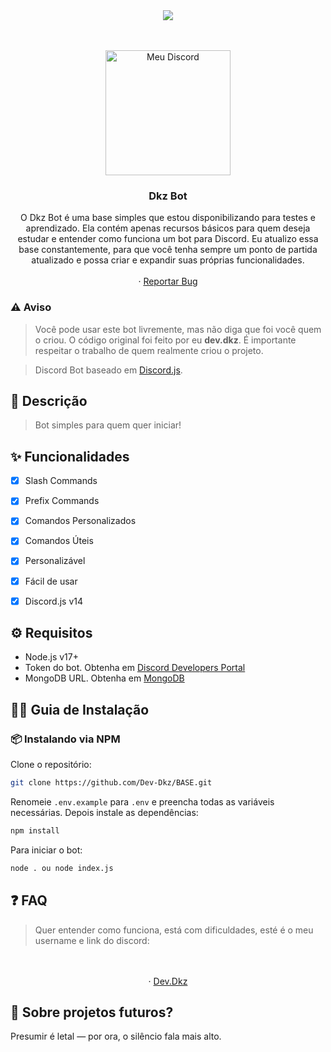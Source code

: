 
<center><img src="https://capsule-render.vercel.app/api?type=waving&color=gradient&height=200&section=header&text=Discord-Bot&fontSize=80&fontAlignY=35&animation=twinkling&fontColor=gradient" /></center>

<br />

<br />
<p align="center">
  <a href="https://discord.com/users/339108787921223693">
    <img src="https://i.imgur.com/4c1twft.png" alt="Meu Discord" width="200" height="200">
  </a>

  <h3 align="center">Dkz Bot</h3>

  <p align="center">
    O Dkz Bot é uma base simples que estou disponibilizando para testes e aprendizado. Ela contém apenas recursos básicos para quem deseja estudar e entender como funciona um bot para Discord. Eu atualizo essa base constantemente, para que você tenha sempre um ponto de partida atualizado e possa criar e expandir suas próprias funcionalidades.
    <br />
    <br />
     ·  <a href="https://discord.com/users/339108787921223693">Reportar Bug</a>
  </p>
</p>

### ⚠️ Aviso

>  Você pode usar este bot livremente, mas não diga que foi você quem o criou. O código original foi feito por eu **dev.dkz**. É importante respeitar o trabalho de quem realmente criou o projeto. 
 

>  Discord Bot baseado em [Discord.js](https://github.com/Discordjs/discordjs).

## 📜 Descrição
>  Bot simples para quem quer iniciar!
## ✨ Funcionalidades

* [x] Slash Commands
* [x] Prefix Commands
* [x] Comandos Personalizados
* [x] Comandos Úteis
* [x] Personalizável
* [x] Fácil de usar


* [x] Discord.js v14

## ⚙️ Requisitos

* Node.js v17+
* Token do bot. Obtenha em [Discord Developers Portal](https://discord.com/developers/applications)
* MongoDB URL. Obtenha em [MongoDB](https://cloud.mongodb.com/)

## 🧑‍💻 Guia de Instalação

### 📦 Instalando via NPM

Clone o repositório:

```bash
git clone https://github.com/Dev-Dkz/BASE.git
```

Renomeie `.env.example` para `.env` e preencha todas as variáveis necessárias. Depois instale as dependências:

```bash
npm install
```

Para iniciar o bot:

```bash
node . ou node index.js
```

## ❓ FAQ

> Quer entender como funciona, está com dificuldades, esté é o meu username e link do discord:

  <p align="center">
    <br />
    <br />
     ·  <a href="https://discord.com/users/339108787921223693">Dev.Dkz</a>
  </p>
</p>

## 💖 Sobre projetos futuros?

Presumir é letal — por ora, o silêncio fala mais alto.
